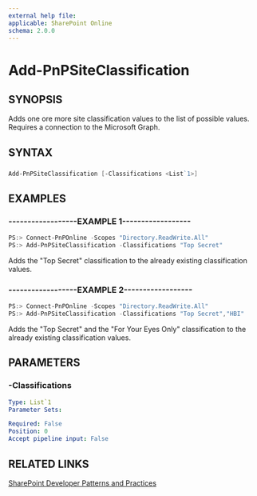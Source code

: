 ```yaml
---
external help file:
applicable: SharePoint Online
schema: 2.0.0
---
```

# Add-PnPSiteClassification

## SYNOPSIS
Adds one ore more site classification values to the list of possible values. Requires a connection to the Microsoft Graph.

## SYNTAX 

### 
```powershell
Add-PnPSiteClassification [-Classifications <List`1>]
```

## EXAMPLES

### ------------------EXAMPLE 1------------------
```powershell
PS:> Connect-PnPOnline -Scopes "Directory.ReadWrite.All"
PS:> Add-PnPSiteClassification -Classifications "Top Secret"
```

Adds the "Top Secret" classification to the already existing classification values.

### ------------------EXAMPLE 2------------------
```powershell
PS:> Connect-PnPOnline -Scopes "Directory.ReadWrite.All"
PS:> Add-PnPSiteClassification -Classifications "Top Secret","HBI"
```

Adds the "Top Secret" and the "For Your Eyes Only" classification to the already existing classification values.

## PARAMETERS

### -Classifications


```yaml
Type: List`1
Parameter Sets: 

Required: False
Position: 0
Accept pipeline input: False
```

## RELATED LINKS

[SharePoint Developer Patterns and Practices](http://aka.ms/sppnp)